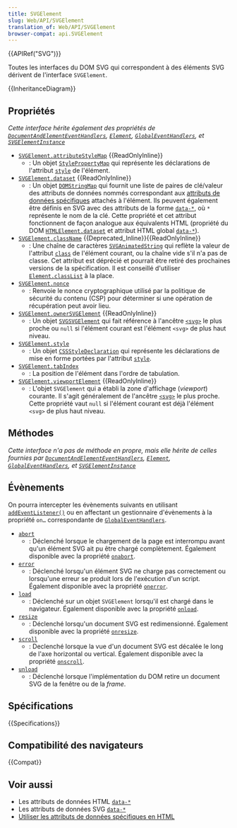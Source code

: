 ```yaml
---
title: SVGElement
slug: Web/API/SVGElement
translation_of: Web/API/SVGElement
browser-compat: api.SVGElement
---
```


{{APIRef("SVG")}}

Toutes les interfaces du DOM SVG qui correspondent à des éléments SVG dérivent de l'interface `SVGElement`.

{{InheritanceDiagram}}

## Propriétés

_Cette interface hérite également des propriétés de [`DocumentAndElementEventHandlers`](/fr/docs/Web/API/DocumentAndElementEventHandlers), [`Element`](/fr/docs/Web/API/Element), [`GlobalEventHandlers`](/fr/docs/Web/API/GlobalEventHandlers), et [`SVGElementInstance`](/fr/docs/Web/API/SVGElementInstance)_

- [`SVGElement.attributeStyleMap`](/fr/docs/Web/API/SVGElement/attributeStyleMap) {{ReadOnlyInline}}
  - : Un objet [`StylePropertyMap`](/fr/docs/Web/API/StylePropertyMap) qui représente les déclarations de l'attribut [`style`](/fr/docs/Web/SVG/Attribute/style) de l'élément.
- [`SVGElement.dataset`](/fr/docs/Web/API/SVGElement/dataset) {{ReadOnlyInline}}
  - : Un objet [`DOMStringMap`](/fr/docs/Web/API/DOMStringMap) qui fournit une liste de paires de clé/valeur des attributs de données nommés correspondant aux [attributs de données spécifiques](/fr/docs/Learn/HTML/Howto/Use_data_attributes) attachés à l'élément. Ils peuvent également être définis en SVG avec des attributs de la forme [`data-*`](/fr/docs/Web/SVG/Attribute/data-*), où `*` représente le nom de la clé. Cette propriété et cet attribut fonctionnent de façon analogue aux équivalents HTML (propriété du DOM [`HTMLElement.dataset`](/fr/docs/Web/API/HTMLElement/dataset) et attribut HTML global [`data-*`](/fr/docs/Web/HTML/Global_attributes#attr-data-*)).
- [`SVGElement.className`](/fr/docs/Web/API/SVGElement/className) {{Deprecated_Inline}}{{ReadOnlyInline}}
  - : Une chaîne de caractères [`SVGAnimatedString`](/fr/docs/Web/API/SVGAnimatedString) qui reflète la valeur de l'attribut [`class`](/fr/docs/Web/SVG/Attribute/class) de l'élément courant, ou la chaîne vide s'il n'a pas de classe. Cet attribut est déprécié et pourrait être retiré des prochaines versions de la spécification. Il est conseillé d'utiliser [`Element.classList`](/fr/docs/Web/API/Element/classList) à la place.
- [`SVGElement.nonce`](/fr/docs/Web/API/SVGElement/nonce)
  - : Renvoie le nonce cryptographique utilisé par la politique de sécurité du contenu (CSP) pour déterminer si une opération de récupération peut avoir lieu.
- [`SVGElement.ownerSVGElement`](/fr/docs/Web/API/SVGElement/ownerSVGElement) {{ReadOnlyInline}}
  - : Un objet [`SVGSVGElement`](/fr/docs/Web/API/SVGSVGElement) qui fait référence à l'ancêtre [`<svg>`](/fr/docs/Web/SVG/Element/svg) le plus proche ou `null` si l'élément courant est l'élément `<svg>` de plus haut niveau.
- [`SVGElement.style`](/fr/docs/Web/API/SVGElement/style)
  - : Un objet [`CSSStyleDeclaration`](/fr/docs/Web/API/CSSStyleDeclaration) qui représente les déclarations de mise en forme portées par l'attribut [`style`](/fr/docs/Web/SVG/Attribute/style).
- [`SVGElement.tabIndex`](/fr/docs/Web/API/SVGElement/tabIndex)
  - : La position de l'élément dans l'ordre de tabulation.
- [`SVGElement.viewportElement`](/fr/docs/Web/API/SVGElement/viewportElement) {{ReadOnlyInline}}
  - : L'objet `SVGElement` qui a établi la zone d'affichage (<i lang="en">viewport</i>) courante. Il s'agit généralement de l'ancêtre [`<svg>`](/fr/docs/Web/SVG/Element/svg) le plus proche. Cette propriété vaut `null` si l'élément courant est déjà l'élément `<svg>` de plus haut niveau.

## Méthodes

_Cette interface n'a pas de méthode en propre, mais elle hérite de celles fournies par [`DocumentAndElementEventHandlers`](/fr/docs/Web/API/DocumentAndElementEventHandlers), [`Element`](/fr/docs/Web/API/Element), [`GlobalEventHandlers`](/fr/docs/Web/API/GlobalEventHandlers), et [`SVGElementInstance`](/fr/docs/Web/API/SVGElementInstance)_

## Évènements

On pourra intercepter les évènements suivants en utilisant [`addEventListener()`](/fr/docs/Web/API/EventTarget/addEventListener) ou en affectant un gestionnaire d'évènements à la propriété `on…` correspondante de [`GlobalEventHandlers`](/fr/docs/Web/API/GlobalEventHandlers).

- [`abort`](/fr/docs/Web/API/SVGElement/abort_event)
  - : Déclenché lorsque le chargement de la page est interrompu avant qu'un élément SVG ait pu être chargé complètement. Également disponible avec la propriété [`onabort`](/fr/docs/Web/API/GlobalEventHandlers/onabort).
- [`error`](/fr/docs/Web/API/SVGElement/error_event)
  - : Déclenché lorsqu'un élément SVG ne charge pas correctement ou lorsqu'une erreur se produit lors de l'exécution d'un script. Également disponible avec la propriété [`onerror`](/fr/docs/Web/API/GlobalEventHandlers/onerror).
- [`load`](/fr/docs/Web/API/SVGElement/load_event)
  - : Déclenché sur un objet `SVGElement` lorsqu'il est chargé dans le navigateur. Également disponible avec la propriété [`onload`](/fr/docs/Web/API/GlobalEventHandlers/onload).
- [`resize`](/fr/docs/Web/API/SVGElement/resize_event)
  - : Déclenché lorsqu'un document SVG est redimensionné. Également disponible avec la propriété [`onresize`](/fr/docs/Web/API/GlobalEventHandlers/onresize).
- [`scroll`](/fr/docs/Web/API/SVGElement/scroll_event)
  - : Declenché lorsque la vue d'un document SVG est décalée le long de l'axe horizontal ou vertical. Également disponible avec la propriété [`onscroll`](/fr/docs/Web/API/GlobalEventHandlers/onscroll).
- [`unload`](/fr/docs/Web/API/SVGElement/unload_event)
  - : Déclenché lorsque l'implémentation du DOM retire un document SVG de la fenêtre ou de la <i lang="en">frame</i>.

## Spécifications

{{Specifications}}

## Compatibilité des navigateurs

{{Compat}}

## Voir aussi

- Les attributs de données HTML [`data-*`](/fr/docs/Web/HTML/Global_attributes#attr-data-*)
- Les attributs de données SVG [`data-*`](/fr/docs/Web/SVG/Attribute/data-*)
- [Utiliser les attributs de données spécifiques en HTML](/fr/docs/Learn/HTML/Howto/Use_data_attributes)
